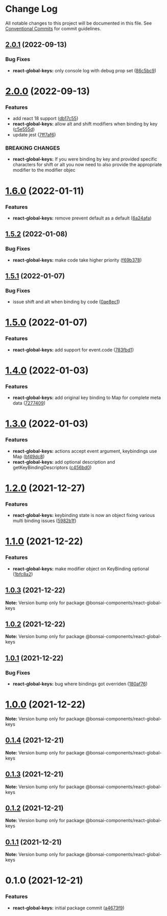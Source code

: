 # Change Log

All notable changes to this project will be documented in this file.
See [Conventional Commits](https://conventionalcommits.org) for commit guidelines.

## [2.0.1](https://github.com/zieka/bonsai-components/compare/@bonsai-components/react-global-keys@2.0.0...@bonsai-components/react-global-keys@2.0.1) (2022-09-13)


### Bug Fixes

* **react-global-keys:** only console log with debug prop set ([86c5bc9](https://github.com/zieka/bonsai-components/commit/86c5bc979012fe161f0576c3789fc1cf34ab6836))





# [2.0.0](https://github.com/zieka/bonsai-components/compare/@bonsai-components/react-global-keys@1.6.0...@bonsai-components/react-global-keys@2.0.0) (2022-09-13)


### Features

* add react 18 support ([db17c55](https://github.com/zieka/bonsai-components/commit/db17c553f64770c130a34d983ba06c85bd6f3a64))
* **react-global-keys:** allow alt and shift modifiers when binding by key ([c5e555d](https://github.com/zieka/bonsai-components/commit/c5e555daf34847ed8f9e51d2837456ec6cd85ebe))
* update jest ([7ff7af6](https://github.com/zieka/bonsai-components/commit/7ff7af62c668ed627ae43c482bb0409502a37c3e))


### BREAKING CHANGES

* **react-global-keys:** If you were binding by key and provided specific characters for shift or alt you
now need to also provide the appropriate modifier to the modifier objec





# [1.6.0](https://github.com/zieka/bonsai-components/compare/@bonsai-components/react-global-keys@1.5.2...@bonsai-components/react-global-keys@1.6.0) (2022-01-11)


### Features

* **react-global-keys:** remove prevent default as a default ([6a24afa](https://github.com/zieka/bonsai-components/commit/6a24afa6312b59c337f81013558a857a39301214))





## [1.5.2](https://github.com/zieka/bonsai-components/compare/@bonsai-components/react-global-keys@1.5.1...@bonsai-components/react-global-keys@1.5.2) (2022-01-08)


### Bug Fixes

* **react-global-keys:** make code take higher priority ([f69b378](https://github.com/zieka/bonsai-components/commit/f69b3782705062dedaba411482daea4c7f78acbb))





## [1.5.1](https://github.com/zieka/bonsai-components/compare/@bonsai-components/react-global-keys@1.5.0...@bonsai-components/react-global-keys@1.5.1) (2022-01-07)


### Bug Fixes

* issue shift and alt when binding by code ([0ae8ec1](https://github.com/zieka/bonsai-components/commit/0ae8ec13be1368f610fdeeaa1c2de768b5e35e86))





# [1.5.0](https://github.com/zieka/bonsai-components/compare/@bonsai-components/react-global-keys@1.4.0...@bonsai-components/react-global-keys@1.5.0) (2022-01-07)


### Features

* **react-global-keys:** add support for event.code ([783fbd1](https://github.com/zieka/bonsai-components/commit/783fbd1e343a0c17efb9a6c3abeb2aa1c3ed0069))





# [1.4.0](https://github.com/zieka/bonsai-components/compare/@bonsai-components/react-global-keys@1.3.0...@bonsai-components/react-global-keys@1.4.0) (2022-01-03)


### Features

* **react-global-keys:** add original key binding to Map for complete meta data ([7277409](https://github.com/zieka/bonsai-components/commit/7277409eafcc39a8b94ee8cd488287a52742c81a))





# [1.3.0](https://github.com/zieka/bonsai-components/compare/@bonsai-components/react-global-keys@1.2.0...@bonsai-components/react-global-keys@1.3.0) (2022-01-03)


### Features

* **react-global-keys:** actions accept event argument, keybindings use Map ([bf49dc8](https://github.com/zieka/bonsai-components/commit/bf49dc8276cc945bdfb9caafd0daf12f62d499fa))
* **react-global-keys:** add optional description and getKeyBindingDescriptors ([c456bd0](https://github.com/zieka/bonsai-components/commit/c456bd0313628e1223bae93340b5c73a26adf203))





# [1.2.0](https://github.com/zieka/bonsai-components/compare/@bonsai-components/react-global-keys@1.1.0...@bonsai-components/react-global-keys@1.2.0) (2021-12-27)


### Features

* **react-global-keys:** keybinding state is now an object fixing various multi binding issues ([5982b1f](https://github.com/zieka/bonsai-components/commit/5982b1fb4190d14cdaf600ab3d40b244224108bd))





# [1.1.0](https://github.com/zieka/bonsai-components/compare/@bonsai-components/react-global-keys@1.0.3...@bonsai-components/react-global-keys@1.1.0) (2021-12-22)


### Features

* **react-global-keys:** make modifier object on KeyBinding optional ([1bfc8a2](https://github.com/zieka/bonsai-components/commit/1bfc8a2fdaeaaf8e875ae131f2056aebab1d9116))





## [1.0.3](https://github.com/zieka/bonsai-components/compare/@bonsai-components/react-global-keys@1.0.2...@bonsai-components/react-global-keys@1.0.3) (2021-12-22)

**Note:** Version bump only for package @bonsai-components/react-global-keys





## [1.0.2](https://github.com/zieka/bonsai-components/compare/@bonsai-components/react-global-keys@1.0.1...@bonsai-components/react-global-keys@1.0.2) (2021-12-22)

**Note:** Version bump only for package @bonsai-components/react-global-keys





## [1.0.1](https://github.com/zieka/bonsai-components/compare/@bonsai-components/react-global-keys@1.0.0...@bonsai-components/react-global-keys@1.0.1) (2021-12-22)


### Bug Fixes

* **react-global-keys:** bug where bindings got overriden ([180af76](https://github.com/zieka/bonsai-components/commit/180af76535f679b4fe098bada780638ce24cf1ed))





# [1.0.0](https://github.com/zieka/bonsai-components/compare/@bonsai-components/react-global-keys@0.1.4...@bonsai-components/react-global-keys@1.0.0) (2021-12-22)

**Note:** Version bump only for package @bonsai-components/react-global-keys





## [0.1.4](https://github.com/zieka/bonsai-components/compare/@bonsai-components/react-global-keys@0.1.3...@bonsai-components/react-global-keys@0.1.4) (2021-12-21)

**Note:** Version bump only for package @bonsai-components/react-global-keys





## [0.1.3](https://github.com/zieka/bonsai-components/compare/@bonsai-components/react-global-keys@0.1.2...@bonsai-components/react-global-keys@0.1.3) (2021-12-21)

**Note:** Version bump only for package @bonsai-components/react-global-keys





## [0.1.2](https://github.com/zieka/bonsai-components/compare/@bonsai-components/react-global-keys@0.1.1...@bonsai-components/react-global-keys@0.1.2) (2021-12-21)

**Note:** Version bump only for package @bonsai-components/react-global-keys





## [0.1.1](https://github.com/zieka/bonsai-components/compare/@bonsai-components/react-global-keys@0.1.0...@bonsai-components/react-global-keys@0.1.1) (2021-12-21)

**Note:** Version bump only for package @bonsai-components/react-global-keys





# 0.1.0 (2021-12-21)


### Features

* **react-global-keys:** initial package commit ([a4673f9](https://github.com/zieka/bonsai-components/commit/a4673f9a232da20b2d191302221cd4aea5542e6d))
